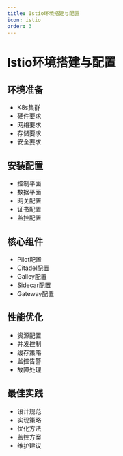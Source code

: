 ```yaml
---
title: Istio环境搭建与配置
icon: istio
order: 3
---
```


# Istio环境搭建与配置

## 环境准备
- K8s集群
- 硬件要求
- 网络要求
- 存储要求
- 安全要求

## 安装配置
- 控制平面
- 数据平面
- 网关配置
- 证书配置
- 监控配置

## 核心组件
- Pilot配置
- Citadel配置
- Galley配置
- Sidecar配置
- Gateway配置

## 性能优化
- 资源配置
- 并发控制
- 缓存策略
- 监控告警
- 故障处理

## 最佳实践
- 设计规范
- 实现策略
- 优化方法
- 监控方案
- 维护建议
